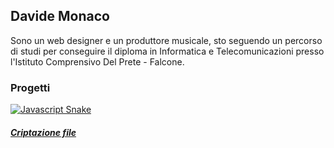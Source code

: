 ## Davide Monaco

Sono un web designer e un produttore musicale, sto seguendo un percorso di studi per conseguire il diploma in Informatica e Telecomunicazioni presso l'Istituto Comprensivo Del Prete - Falcone.

### Progetti

[![Javascript Snake](https://m.gjcdn.net/game-thumbnail/400/482519-crop0_3_642_365-pmnaypnr-v4.webp)](https://Davidemonaco.github.io/javascriptsnake)
##### [Criptazione file](https://raw.githubusercontent.com/Davidemonaco/dataencrypter/main/mainscript.py)
